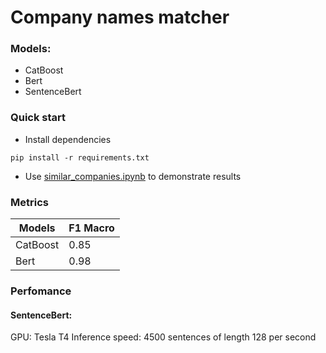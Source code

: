 # Company names matcher
### Models:
*   CatBoost
*   Bert
*   SentenceBert

### Quick start
*   Install dependencies
```
pip install -r requirements.txt
```
*   Use [similar_companies.ipynb](https://github.com/Ruslan515/ITMO_DL_practice/blob/main/case_02/similar_companies.ipynb) to demonstrate results

### Metrics
Models   |  F1 Macro
  ---    |    ---              
CatBoost |   0.85 |
Bert     |   0.98 |

### Perfomance
#### SentenceBert:
GPU: Tesla T4
Inference speed: 4500 sentences of length 128 per second
